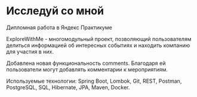 # Исследуй со мной
Дипломная работа в Яндекс Практикуме

ExploreWithMe - многомодульный проект,  позволяющий  пользователям делиться информацией об интересных событиях и находить компанию для участия в них.  

Добавлена новая функциональность comments. Благодаря ей пользователи могут добавлять комментарии к мероприятиям. 

Используемые технологии: Spring Boot,  Lombok, Git, REST, Postman, PostgreSQL, SQL,  Hibernate, JPA, Maven, Docker.



